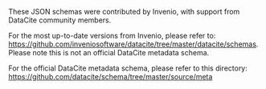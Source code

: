 These JSON schemas were contributed by Invenio, with support from DataCite community members.

For the most up-to-date versions from Invenio, please refer to: https://github.com/inveniosoftware/datacite/tree/master/datacite/schemas. Please note this is not an official DataCite metadata schema.

For the official DataCite metadata schema, please refer to this directory: https://github.com/datacite/schema/tree/master/source/meta